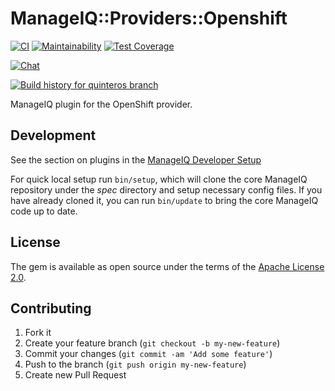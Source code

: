 # ManageIQ::Providers::Openshift

[![CI](https://github.com/ManageIQ/manageiq-providers-openshift/actions/workflows/ci.yaml/badge.svg?branch=quinteros)](https://github.com/ManageIQ/manageiq-providers-openshift/actions/workflows/ci.yaml)
[![Maintainability](https://api.codeclimate.com/v1/badges/6ec4be4bc1d54502b47b/maintainability)](https://codeclimate.com/github/ManageIQ/manageiq-providers-openshift/maintainability)
[![Test Coverage](https://api.codeclimate.com/v1/badges/6ec4be4bc1d54502b47b/test_coverage)](https://codeclimate.com/github/ManageIQ/manageiq-providers-openshift/test_coverage)

[![Chat](https://badges.gitter.im/Join%20Chat.svg)](https://gitter.im/ManageIQ/manageiq-providers-openshift?utm_source=badge&utm_medium=badge&utm_campaign=pr-badge&utm_content=badge)

[![Build history for quinteros branch](https://buildstats.info/github/chart/ManageIQ/manageiq-providers-openshift?branch=quinteros&buildCount=50&includeBuildsFromPullRequest=false&showstats=false)](https://github.com/ManageIQ/manageiq-providers-openshift/actions?query=branch%3Amaster)

ManageIQ plugin for the OpenShift provider.

## Development

See the section on plugins in the [ManageIQ Developer Setup](http://manageiq.org/docs/guides/developer_setup/plugins)

For quick local setup run `bin/setup`, which will clone the core ManageIQ repository under the *spec* directory and setup necessary config files. If you have already cloned it, you can run `bin/update` to bring the core ManageIQ code up to date.

## License

The gem is available as open source under the terms of the [Apache License 2.0](http://www.apache.org/licenses/LICENSE-2.0).

## Contributing

1. Fork it
2. Create your feature branch (`git checkout -b my-new-feature`)
3. Commit your changes (`git commit -am 'Add some feature'`)
4. Push to the branch (`git push origin my-new-feature`)
5. Create new Pull Request
